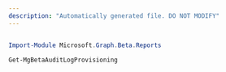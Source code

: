 ```yaml
---
description: "Automatically generated file. DO NOT MODIFY"
---
```


```powershell

Import-Module Microsoft.Graph.Beta.Reports

Get-MgBetaAuditLogProvisioning

```